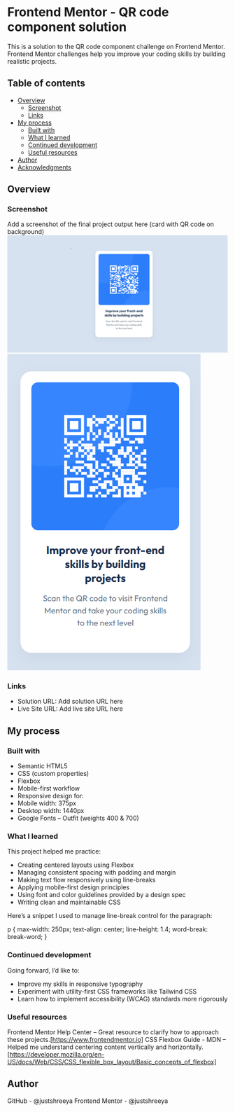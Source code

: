 # Frontend Mentor - QR code component solution
This is a solution to the QR code component challenge on Frontend Mentor. Frontend Mentor challenges help you improve your coding skills by building realistic projects.

## Table of contents
- [Overview](#overview)
  - [Screenshot](#screenshot)
  - [Links](#links)
- [My process](#my-process)
  - [Built with](#built-with)
  - [What I learned](#what-i-learned)
  - [Continued development](#continued-development)
  - [Useful resources](#useful-resources)
- [Author](#author)
- [Acknowledgments](#acknowledgments)

## Overview

### Screenshot
Add a screenshot of the final project output here (card with QR code on background)
![Desktop View](./screenshots/Desktop-view-QR-code-card.png)
![Mobile View](./screenshots/Mobile-view-QRcode-card.png)

### Links
- Solution URL: Add solution URL here
- Live Site URL: Add live site URL here

## My process

### Built with

- Semantic HTML5
- CSS (custom properties)
- Flexbox
- Mobile-first workflow
- Responsive design for:
- Mobile width: 375px
- Desktop width: 1440px
- Google Fonts – Outfit (weights 400 & 700)

### What I learned
This project helped me practice:

- Creating centered layouts using Flexbox
- Managing consistent spacing with padding and margin
- Making text flow responsively using line-breaks
- Applying mobile-first design principles
- Using font and color guidelines provided by a design spec
- Writing clean and maintainable CSS

Here’s a snippet I used to manage line-break control for the paragraph:

p {
  max-width: 250px;
  text-align: center;
  line-height: 1.4;
  word-break: break-word;
}

### Continued development

Going forward, I’d like to:

- Improve my skills in responsive typography
- Experiment with utility-first CSS frameworks like Tailwind CSS
- Learn how to implement accessibility (WCAG) standards more rigorously

### Useful resources

Frontend Mentor Help Center – Great resource to clarify how to approach these projects.[https://www.frontendmentor.io]
CSS Flexbox Guide - MDN – Helped me understand centering content vertically and horizontally.[https://developer.mozilla.org/en-US/docs/Web/CSS/CSS_flexible_box_layout/Basic_concepts_of_flexbox]

## Author

GitHub - @justshreeya
Frontend Mentor - @justshreeya